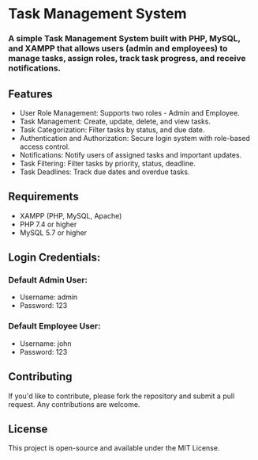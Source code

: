 # Task Management System
### A simple Task Management System built with PHP, MySQL, and XAMPP that allows users (admin and employees) to manage tasks, assign roles, track task progress, and receive notifications.


## Features

+ User Role Management: Supports two roles - Admin and Employee.
+ Task Management: Create, update, delete, and view tasks.
+ Task Categorization: Filter tasks by status, and due date.
+ Authentication and Authorization: Secure login system with role-based access control.
+ Notifications: Notify users of assigned tasks and important updates.
+ Task Filtering: Filter tasks by priority, status, deadline.
+ Task Deadlines: Track due dates and overdue tasks.

## Requirements

+ XAMPP (PHP, MySQL, Apache)
+ PHP 7.4 or higher
+ MySQL 5.7 or higher

## Login Credentials:

### Default Admin User:

+ Username: admin
+ Password: 123
### Default Employee User:

+ Username: john 
+ Password: 123

## Contributing

If you'd like to contribute, please fork the repository and submit a pull request. Any contributions are welcome.

## License

This project is open-source and available under the MIT License.
